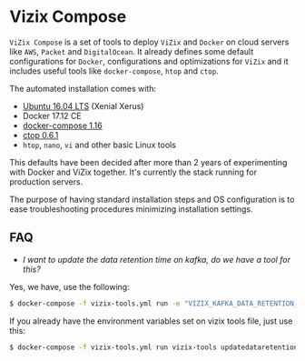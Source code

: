 # Vizix Compose

`ViZix Compose` is a set of tools to deploy `ViZix` and `Docker` on cloud servers like `AWS`, `Packet` and `DigitalOcean`. It already defines some default configurations for `Docker`, configurations and optimizations for `ViZix` and it includes useful tools like `docker-compose`, `htop` and `ctop`.

The automated installation comes with:

* [Ubuntu 16.04 LTS](http://releases.ubuntu.com/16.04/) (Xenial Xerus)
* Docker 17.12 CE
* [docker-compose 1.16](https://github.com/docker/compose/releases/tag/1.16.1)
* [ctop 0.6.1](https://github.com/bcicen/ctop/releases/tag/v0.6.1)
* `htop`, `nano`, `vi` and other basic Linux tools

This defaults have been decided after more than 2 years of experimenting with Docker and ViZix together. It's currently the stack running for production servers.

The purpose of having standard installation steps and OS configuration is to ease troubleshooting procedures minimizing installation settings.

## FAQ
- *I want to update the data retention time on kafka, do we have a tool for this?*

Yes, we have, use the following:
```sh
$ docker-compose -f vizix-tools.yml run -e "VIZIX_KAFKA_DATA_RETENTION_MS=172800000" -e "VIZIX_KAFKA_ZOOKEEPER=zookeeper:2181" vizix-tools updatedataretention
```
If you already have the environment variables set on vizix tools file, just use this:
```sh
$ docker-compose -f vizix-tools.yml run vizix-tools updatedataretention
```
